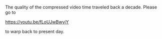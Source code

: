 The quality of the compressed video time traveled back a decade. Please go to 

https://youtu.be/fLoUJwBwyjY

to warp back to present day. 
